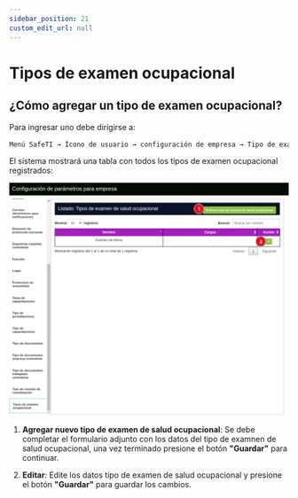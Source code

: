 ```yaml
---
sidebar_position: 21
custom_edit_url: null
---
```

# Tipos de examen ocupacional
## ¿Cómo agregar un tipo de examen ocupacional?
Para ingresar uno debe dirigirse a:

<div align="center">

```bash
Menú SafeTI → Ícono de usuario → configuración de empresa → Tipo de examen ocupacional
```
</div>

El sistema mostrará una tabla con todos los tipos de examen ocupacional registrados:

<div align="center">

![tipo de examen ocupacional](/img/img_manual/img_configuracion/2023-08-08_10-12.png)

</div>

1. **Agregar nuevo tipo de examen de salud ocupacional**: Se debe completar el formulario adjunto con los datos del tipo de examnen de salud ocupacional, una vez terminado presione el botón **"Guardar"** para continuar.

2. **Editar**: Edite los datos tipo de examen de salud ocupacional y presione el botón **"Guardar"** para guardar los cambios.
